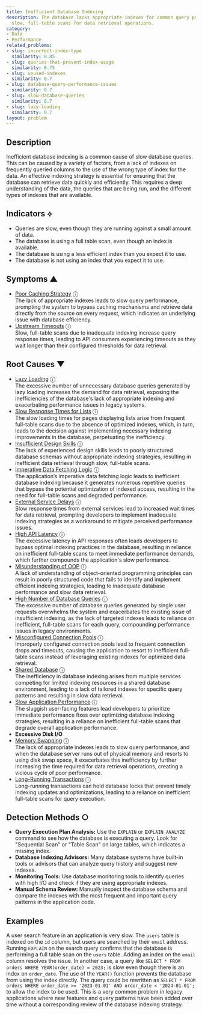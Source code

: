 ```yaml
---
title: Inefficient Database Indexing
description: The database lacks appropriate indexes for common query patterns, forcing
  slow, full-table scans for data retrieval operations.
category:
- Data
- Performance
related_problems:
- slug: incorrect-index-type
  similarity: 0.85
- slug: queries-that-prevent-index-usage
  similarity: 0.75
- slug: unused-indexes
  similarity: 0.7
- slug: database-query-performance-issues
  similarity: 0.7
- slug: slow-database-queries
  similarity: 0.7
- slug: lazy-loading
  similarity: 0.7
layout: problem
---
```


## Description
Inefficient database indexing is a common cause of slow database queries. This can be caused by a variety of factors, from a lack of indexes on frequently queried columns to the use of the wrong type of index for the data. An effective indexing strategy is essential for ensuring that the database can retrieve data quickly and efficiently. This requires a deep understanding of the data, the queries that are being run, and the different types of indexes that are available.


## Indicators ⟡
- Queries are slow, even though they are running against a small amount of data.
- The database is using a full table scan, even though an index is available.
- The database is using a less efficient index than you expect it to use.
- The database is not using an index that you expect it to use.


## Symptoms ▲

- [Poor Caching Strategy](poor-caching-strategy.md) <span class="info-tooltip" title="Confidence: 0.371, Strength: 0.718">ⓘ</span>
<br/>  The lack of appropriate indexes leads to slow query performance, prompting the system to bypass caching mechanisms and retrieve data directly from the source on every request, which indicates an underlying issue with database efficiency.
- [Upstream Timeouts](upstream-timeouts.md) <span class="info-tooltip" title="Confidence: 0.331, Strength: 0.526">ⓘ</span>
<br/>  Slow, full-table scans due to inadequate indexing increase query response times, leading to API consumers experiencing timeouts as they wait longer than their configured thresholds for data retrieval.

## Root Causes ▼

- [Lazy Loading](lazy-loading.md) <span class="info-tooltip" title="Confidence: 0.396, Strength: 0.892">ⓘ</span>
<br/>  The excessive number of unnecessary database queries generated by lazy loading increases the demand for data retrieval, exposing the inefficiencies of the database's lack of appropriate indexing and exacerbating performance issues in legacy systems.
- [Slow Response Times for Lists](slow-response-times-for-lists.md) <span class="info-tooltip" title="Confidence: 0.395, Strength: 0.940">ⓘ</span>
<br/>  The slow loading times for pages displaying lists arise from frequent full-table scans due to the absence of optimized indexes, which, in turn, leads to the decision against implementing necessary indexing improvements in the database, perpetuating the inefficiency.
- [Insufficient Design Skills](insufficient-design-skills.md) <span class="info-tooltip" title="Confidence: 0.383, Strength: 0.954">ⓘ</span>
<br/>  The lack of experienced design skills leads to poorly structured database schemas without appropriate indexing strategies, resulting in inefficient data retrieval through slow, full-table scans.
- [Imperative Data Fetching Logic](imperative-data-fetching-logic.md) <span class="info-tooltip" title="Confidence: 0.380, Strength: 0.894">ⓘ</span>
<br/>  The application’s imperative data fetching logic leads to inefficient database indexing because it generates numerous repetitive queries that bypass the potential optimization of indexed access, resulting in the need for full-table scans and degraded performance.
- [External Service Delays](external-service-delays.md) <span class="info-tooltip" title="Confidence: 0.379, Strength: 0.921">ⓘ</span>
<br/>  Slow response times from external services lead to increased wait times for data retrieval, prompting developers to implement inadequate indexing strategies as a workaround to mitigate perceived performance issues.
- [High API Latency](high-api-latency.md) <span class="info-tooltip" title="Confidence: 0.379, Strength: 0.943">ⓘ</span>
<br/>  The excessive latency in API responses often leads developers to bypass optimal indexing practices in the database, resulting in reliance on inefficient full-table scans to meet immediate performance demands, which further compounds the application's slow performance.
- [Misunderstanding of OOP](misunderstanding-of-oop.md) <span class="info-tooltip" title="Confidence: 0.367, Strength: 0.934">ⓘ</span>
<br/>  A lack of understanding of object-oriented programming principles can result in poorly structured code that fails to identify and implement efficient indexing strategies, leading to inadequate database performance and slow data retrieval.
- [High Number of Database Queries](high-number-of-database-queries.md) <span class="info-tooltip" title="Confidence: 0.364, Strength: 0.927">ⓘ</span>
<br/>  The excessive number of database queries generated by single user requests overwhelms the system and exacerbates the existing issue of insufficient indexing, as the lack of targeted indexes leads to reliance on inefficient, full-table scans for each query, compounding performance issues in legacy environments.
- [Misconfigured Connection Pools](misconfigured-connection-pools.md) <span class="info-tooltip" title="Confidence: 0.357, Strength: 0.874">ⓘ</span>
<br/>  Improperly configured connection pools lead to frequent connection drops and timeouts, causing the application to resort to inefficient full-table scans instead of leveraging existing indexes for optimized data retrieval.
- [Shared Database](shared-database.md) <span class="info-tooltip" title="Confidence: 0.351, Strength: 0.936">ⓘ</span>
<br/>  The inefficiency in database indexing arises from multiple services competing for limited indexing resources in a shared database environment, leading to a lack of tailored indexes for specific query patterns and resulting in slow data retrieval.
- [Slow Application Performance](slow-application-performance.md) <span class="info-tooltip" title="Confidence: 0.328, Strength: 0.838">ⓘ</span>
<br/>  The sluggish user-facing features lead developers to prioritize immediate performance fixes over optimizing database indexing strategies, resulting in a reliance on inefficient full-table scans that degrade overall application performance.
- **Excessive Disk I/O**
- [Memory Swapping](memory-swapping.md) <span class="info-tooltip" title="Confidence: 0.316, Strength: 0.829">ⓘ</span>
<br/>  The lack of appropriate indexes leads to slow query performance, and when the database server runs out of physical memory and resorts to using disk swap space, it exacerbates this inefficiency by further increasing the time required for data retrieval operations, creating a vicious cycle of poor performance.
- [Long-Running Transactions](long-running-transactions.md) <span class="info-tooltip" title="Confidence: 0.304, Strength: 0.878">ⓘ</span>
<br/>  Long-running transactions can hold database locks that prevent timely indexing updates and optimizations, leading to a reliance on inefficient full-table scans for query execution.

## Detection Methods ○

- **Query Execution Plan Analysis:** Use the `EXPLAIN` or `EXPLAIN ANALYZE` command to see how the database is executing a query. Look for "Sequential Scan" or "Table Scan" on large tables, which indicates a missing index.
- **Database Indexing Advisors:** Many database systems have built-in tools or advisors that can analyze query history and suggest new indexes.
- **Monitoring Tools:** Use database monitoring tools to identify queries with high I/O and check if they are using appropriate indexes.
- **Manual Schema Review:** Manually inspect the database schema and compare the indexes with the most frequent and important query patterns in the application code.


## Examples
A user search feature in an application is very slow. The `users` table is indexed on the `id` column, but users are searched by their `email` address. Running `EXPLAIN` on the search query confirms that the database is performing a full table scan on the `users` table. Adding an index on the `email` column resolves the issue. In another case, a query like `SELECT * FROM orders WHERE YEAR(order_date) = 2023;` is slow even though there is an index on `order_date`. The use of the `YEAR()` function prevents the database from using the index directly. The query could be rewritten as `SELECT * FROM orders WHERE order_date >= '2023-01-01' AND order_date < '2024-01-01';` to allow the index to be used. This is a very common problem in legacy applications where new features and query patterns have been added over time without a corresponding review of the database indexing strategy.
